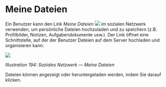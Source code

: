 # Meine Dateien

Ein Benutzer kann den Link _Meine Dateien_ ![](../../.gitbook/assets/graphics343.png) im sozialen Netzwerk verwenden, um persönliche Dateien hochzuladen und zu speichern \(z.B. Profilbilder, Notizen, Aufgabendokumente usw.\). Der Link öffnet eine Schnittstelle, auf der der Benutzer Dateien auf dem Server hochladen und organisieren kann:

![](../../.gitbook/assets/graphics344.png)

_Illustration 194: Soziales Netzwerk — Meine Dateien_

Dateien können angezeigt oder heruntergeladen werden, indem Sie darauf klicken.